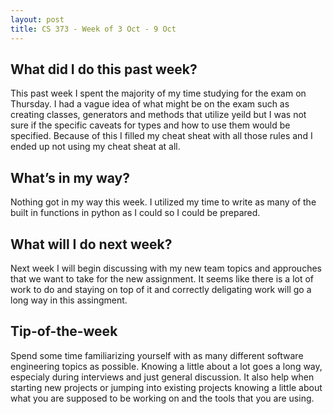 ```yaml
---
layout: post
title: CS 373 - Week of 3 Oct - 9 Oct
---
```

## What did I do this past week?
This past week I spent the majority of my time studying for the exam on Thursday. I had a vague idea of what might be on the exam such as creating classes, generators and methods that utilize yeild but I was not sure if the specific caveats for types and how to use them would be specified. Because of this I filled my cheat sheat with all those rules and I ended up not using my cheat sheat at all.

## What’s in my way?
Nothing got in my way this week. I utilized my time to write as many of the built in functions in python as I could so I could be prepared.

## What will I do next week?
Next week I will begin discussing with my new team topics and approuches that we want to take for the new assignment. It seems like there is a lot of work to do and staying on top of it and correctly deligating work will go a long way in this assingment.

## Tip-of-the-week
Spend some time familiarizing yourself with as many different software engineering topics as possible. Knowing a little about a lot goes a long way, especialy during interviews and just general discussion. It also help when starting new projects or jumping into existing projects knowing a little about what you are supposed to be working on and the tools that you are using.
